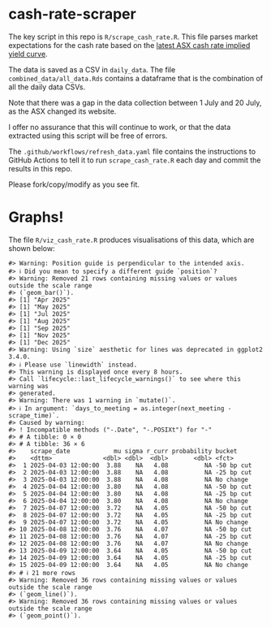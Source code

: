 
<!-- README.md is generated from README.Rmd. Please edit that file -->

# cash-rate-scraper

The key script in this repo is `R/scrape_cash_rate.R`. This file parses
market expectations for the cash rate based on the [latest ASX cash rate
implied yield
curve](https://www.asx.com.au/markets/trade-our-derivatives-market/futures-market/rba-rate-tracker).

The data is saved as a CSV in `daily_data`. The file
`combined_data/all_data.Rds` contains a dataframe that is the
combination of all the daily data CSVs.

Note that there was a gap in the data collection between 1 July and 20
July, as the ASX changed its website.

I offer no assurance that this will continue to work, or that the data
extracted using this script will be free of errors.

The `.github/workflows/refresh_data.yaml` file contains the instructions
to GitHub Actions to tell it to run `scrape_cash_rate.R` each day and
commit the results in this repo.

Please fork/copy/modify as you see fit.

# Graphs!

The file `R/viz_cash_rate.R` produces visualisations of this data, which
are shown below:

    #> Warning: Position guide is perpendicular to the intended axis.
    #> ℹ Did you mean to specify a different guide `position`?
    #> Warning: Removed 21 rows containing missing values or values outside the scale range
    #> (`geom_bar()`).
    #> [1] "Apr 2025"
    #> [1] "May 2025"
    #> [1] "Jul 2025"
    #> [1] "Aug 2025"
    #> [1] "Sep 2025"
    #> [1] "Nov 2025"
    #> [1] "Dec 2025"
    #> Warning: Using `size` aesthetic for lines was deprecated in ggplot2 3.4.0.
    #> ℹ Please use `linewidth` instead.
    #> This warning is displayed once every 8 hours.
    #> Call `lifecycle::last_lifecycle_warnings()` to see where this warning was
    #> generated.
    #> Warning: There was 1 warning in `mutate()`.
    #> ℹ In argument: `days_to_meeting = as.integer(next_meeting - scrape_time)`.
    #> Caused by warning:
    #> ! Incompatible methods ("-.Date", "-.POSIXt") for "-"
    #> # A tibble: 0 × 0
    #> # A tibble: 36 × 6
    #>    scrape_date            mu sigma r_curr probability bucket    
    #>    <dttm>              <dbl> <dbl>  <dbl>       <dbl> <fct>     
    #>  1 2025-04-03 12:00:00  3.88    NA   4.08          NA -50 bp cut
    #>  2 2025-04-03 12:00:00  3.88    NA   4.08          NA -25 bp cut
    #>  3 2025-04-03 12:00:00  3.88    NA   4.08          NA No change 
    #>  4 2025-04-04 12:00:00  3.80    NA   4.08          NA -50 bp cut
    #>  5 2025-04-04 12:00:00  3.80    NA   4.08          NA -25 bp cut
    #>  6 2025-04-04 12:00:00  3.80    NA   4.08          NA No change 
    #>  7 2025-04-07 12:00:00  3.72    NA   4.05          NA -50 bp cut
    #>  8 2025-04-07 12:00:00  3.72    NA   4.05          NA -25 bp cut
    #>  9 2025-04-07 12:00:00  3.72    NA   4.05          NA No change 
    #> 10 2025-04-08 12:00:00  3.76    NA   4.07          NA -50 bp cut
    #> 11 2025-04-08 12:00:00  3.76    NA   4.07          NA -25 bp cut
    #> 12 2025-04-08 12:00:00  3.76    NA   4.07          NA No change 
    #> 13 2025-04-09 12:00:00  3.64    NA   4.05          NA -50 bp cut
    #> 14 2025-04-09 12:00:00  3.64    NA   4.05          NA -25 bp cut
    #> 15 2025-04-09 12:00:00  3.64    NA   4.05          NA No change 
    #> # ℹ 21 more rows
    #> Warning: Removed 36 rows containing missing values or values outside the scale range
    #> (`geom_line()`).
    #> Warning: Removed 36 rows containing missing values or values outside the scale range
    #> (`geom_point()`).

